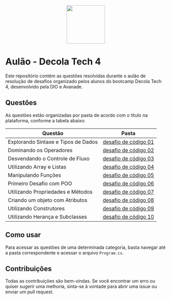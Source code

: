 <div align="center">

  <img src="https://hermes.dio.me/files/assets/a55f9b8c-51af-4c1b-a9d7-d38d2b4d7e3e.png" height=120px>
</div>

# Aulão - Decola Tech 4

Este repositório contém as questões resolvidas durante o aulão de resolução de desafios organizado pelos alunos do bootcamp Decola Tech 4, desenvolvido pela DIO e Avanade.

## Questões

As questões estão organizadas por pasta de acordo com o título na plataforma, conforme a tabela abaixo:

Questão | Pasta
---|---
Explorando Sintaxe e Tipos de Dados | [desafio de código 01](./Explorando%20Sintaxe%20e%20Tipos%20de%20Dados%20-%20Walkiria/)
Dominando os Operadores | [desafio de código 02](./Dominando%20Operadores%20-%20Gabriel/)
Desvendando o Controle de Fluxo | [desafio de código 03](./Desvendando%20o%20Controle%20de%20Fluxo%20-%20Andre/)
Utilizando Array e Listas | [desafio de código 04](./Utilizando%20Arrays%20e%20Listas%20-%20Adriany/)
Manipulando Funções | [desafio de código 05](./Manipulando%20Funções%20-%20Daniel/)
Primeiro Desafio com POO | [desafio de código 06](./Primeiro%20Desafio%20com%20POO%20-%20Layane/)
Utilizando Propriedades e Métodos | [desafio de código 07](./Utilizando%20Propriedades%20e%20Métodos%20-%20Messias/)
Criando um objeto com Atributos | [desafio de código 08](./Criando%20um%20Objeto%20com%20Atributos%20-%20Lucas/)
Utilizando Construtores | [desafio de código 09](./Utilizando%20Construtores%20-%20Livia/)
Utilizando Herança e Subclasses | [desafio de código 10](./Utilizando%20Herança%20e%20Subclasses%20-%20Karine/)

## Como usar

Para acessar as questões de uma determinada categoria, basta navegar até a pasta correspondente e acessar o arquivo `Program.cs`.

## Contribuições

Todas as contribuições são bem-vindas. Se você encontrar um erro ou quiser sugerir uma melhoria, sinta-se à vontade para abrir uma issue ou enviar um pull request.
